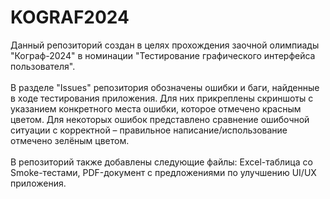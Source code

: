 # KOGRAF2024

Данный репозиторий создан в целях прохождения заочной олимпиады "Кограф-2024" в номинации "Тестирование графического интерфейса пользователя".
<br />
<br />
В разделе "Issues" репозитория обозначены ошибки и баги, найденные в ходе тестирования приложения. Для них прикреплены скриншоты с указанием конкретного места ошибки, которое отмечено красным цветом.
Для некоторых ошибок представлено сравнение ошибочной ситуации с корректной – правильное написание/использование отмечено зелёным цветом.
<br />
<br />
В репозиторий также добавлены следующие файлы: Excel-таблица со Smoke-тестами, PDF-документ с предложениями по улучшению UI/UX приложения.
